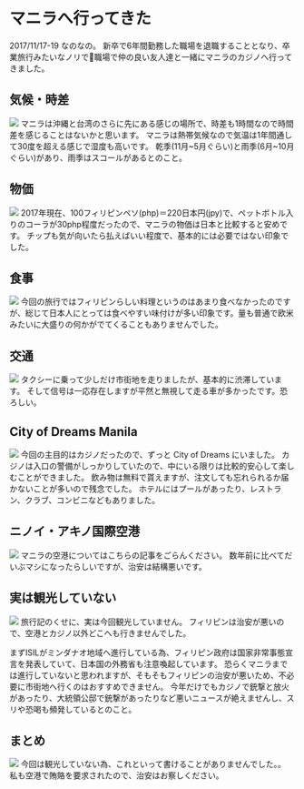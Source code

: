 # マニラへ行ってきた
2017/11/17-19
なのなの。
新卒で6年間勤務した職場を退職することとなり、卒業旅行みたいなノリで職場で仲の良い友人達と一緒にマニラのカジノへ行ってきました。

## 気候・時差
![](https://static.kurokuroworks.net/www/articles/travel-manila/images/002.jpg)
マニラは沖縄と台湾のさらに先にある感じの場所で、時差も1時間なので時間差を感じることはないかと思います。
マニラは熱帯気候なので気温は1年間通して30度を超える感じで湿度も高いです。
乾季(11月~5月ぐらい)と雨季(6月~10月ぐらい)があり、雨季はスコールがあるとのこと。

## 物価
![](https://static.kurokuroworks.net/www/articles/travel-manila/images/003.jpg)
2017年現在、100フィリピンペソ(php)＝220日本円(jpy)で、ペットボトル入りのコーラが30php程度だったので、マニラの物価は日本と比較すると安めです。
チップも気が向いたら払えばいい程度で、基本的には必要ではない印象でした。

## 食事
![](https://static.kurokuroworks.net/www/articles/travel-manila/images/004.jpg)
今回の旅行ではフィリピンらしい料理というのはあまり食べなかったのですが、総じて日本人にとっては食べやすい味付けが多い印象です。量も普通で欧米みたいに大盛りの何かがでてくることもありませんでした。

## 交通
![](https://static.kurokuroworks.net/www/articles/travel-manila/images/005.jpg)
タクシーに乗って少しだけ市街地を走りましたが、基本的に渋滞しています。
そして信号は一応存在しますが平然と無視して走る車が多かったです。恐ろしい。

## City of Dreams Manila
![](https://static.kurokuroworks.net/www/articles/travel-manila/images/006.jpg)
今回の主目的はカジノだったので、ずっと City of Dreams にいました。
カジノは入口の警備がしっかりしていたので、中にいる限りは比較的安心して楽しむことができました。
飲み物は無料で貰えますが、注文しても忘れられるか届かないことが多いので残念でした。
ホテルにはプールがあったり、レストラン、クラブ、コンビニなどもありました。

## ニノイ・アキノ国際空港
![](https://static.kurokuroworks.net/www/articles/travel-manila/images/007.jpg)
マニラの空港についてはこちらの記事をごらんください。
数年前に比べてだいぶマシになったらしいですが、治安は結構悪いです。

## 実は観光していない
![](https://static.kurokuroworks.net/www/articles/travel-manila/images/008.jpg)
旅行記のくせに、実は今回観光していません。
フィリピンは治安が悪いので、空港とカジノ以外どこへも行きませんでした。

まずISILがミンダナオ地域へ進行している為、フィリピン政府は国家非常事態宣言を発表していて、日本国の外務省も注意喚起しています。
恐らくマニラまでは進行していないと思われますが、そもそもフィリピンの治安が悪いため、不必要に市街地へ行くのはおすすめできません。
今年だけでもカジノで銃撃と放火があったり、大統領公邸で銃撃があったりなど悪いニュースが絶えませんし、スリや恐喝も頻発しているとのこと。

## まとめ
![](https://static.kurokuroworks.net/www/articles/travel-manila/images/009.jpg)
今回は観光していない為、これといって書けることがありませんでした。。
私も空港で賄賂を要求されたので、治安はお察しください。
